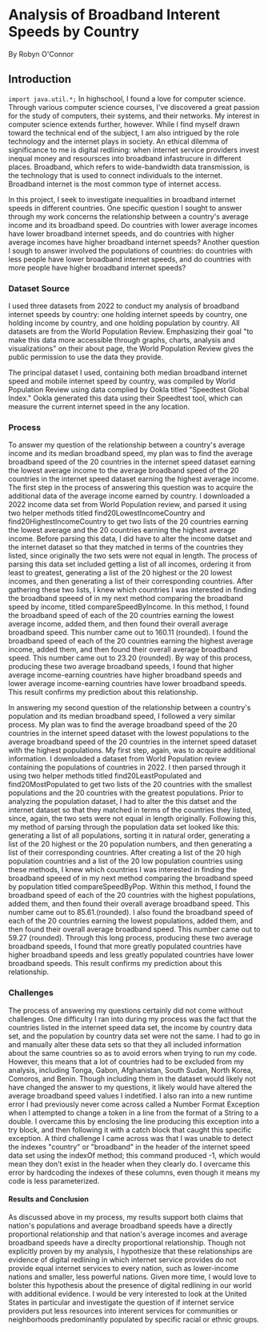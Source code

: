 # Analysis of Broadband Interent Speeds by Country  
By Robyn O'Connor 

## Introduction
`import java.util.*;`
In highschool, I found a love for computer science. Through various computer science courses, I've discovered a great passion for the study of computers, their systems, and their networks. My interest in computer science extends further, however. While I find myself drawn toward the technical end of the subject, I am also intrigued by the role technology and the internet plays in society. An ethical dilemma of significance to me is digital redlining: when internet service providers invest inequal money and resoursces into broadband infastrucure in different places. Broadband, which refers to wide-bandwidth data transmission, is the technology that is used to connect individuals to the internet. Broadband internet is the most common type of internet access.

In this project, I seek to investigate inequalities in broadband internet speeds in different countries. One specific question I sought to answer through my work concerns the relationship between a country's average income and its broadband speed. Do countries with lower average incomes have lower broadband internet speeds, and do countries with higher average incomes have higher broadband internet speeds? Another question I sough to answer involved the populations of countries: do countries with less people have lower broadband internet speeds, and do countries with more people have higher broadband internet speeds?

### Dataset Source 
I used three datasets from 2022 to conduct my analysis of broadband internet speeds by country: one holding internet speeds by country, one holding income by country, and one holding population by country. All datasets are from the World Population Review. Emphasizing their goal "to make this data more accessible through graphs, charts, analysis and visualizations" on their about page, the World Population Review gives the public permission to use the data they provide. 

The principal dataset I used, containing both median broadband internet speed and mobile internet speed by country, was compiled by World Population Review using data complied by Ookla titled "Speedtest Global Index." Ookla generated this data using their Speedtest tool, which can measure the current internet speed in the any location.

### Process
To answer my question of the relationship between a country's average income and its median broadband speed, my plan was to find the average broadband speed of the 20 countries in the internet speed dataset earning the lowest average income to the average broadband speed of the 20 countries in the internet speed dataset earning the highest average income. The first step in the process of answering this question was to acquire the additional data of the average income earned by country. I downloaded a 2022 income data set from World Population review, and parsed it using two helper methods titled find20LowestIncomeCountry and find20HighestIncomeCountry to get two lists of the 20 countries earning the lowest average and the 20 countries earning the highest average income. Before parsing this data, I did have to alter the income datset and the internet dataset so that they matched in terms of the countries they listed, since originally the two sets were not equal in length. The process of parsing this data set included getting a list of all incomes, ordering it from least to greatest, generating a list of the 20 highest or the 20 lowest incomes, and then generating a list of their corresponding countries. After gathering these two lists, I knew which countries I was interested in finding the broadband speeed of in my next method comparing the broadband speed by income, titled compareSpeedByIncome. In this method, I found the broadband speed of each of the 20 countries earning the lowest average income, added them, and then found their overall average broadband speed. This number came out to 160.11 (rounded). I found the broadband speed of each of the 20 countries earning the highest average income, added them, and then found their overall average broadband speed. This number came out to 23.20 (rounded). By way of this process, producing these two average broadband speeds, I found that higher average income-earning countries have higher broadband speeds and lower average income-earning countries have lower broadband speeds. This result confirms my prediction about this relationship. 

In answering my second question of the relationship between a country's population and its median broadband speed, I followed a very similar process. My plan was to find the average broadband speed of the 20 countries in the internet speed dataset with the lowest populations to the average broadband speed of the 20 countries in the internet speed dataset with the highest populations. My first step, again, was to acquire additional information. I downloaded a dataset from World Population review containing the populations of countries in 2022. I then parsed through it using two helper methods titled find20LeastPopulated and find20MostPopulated to get two lists of the 20 countries with the smallest populations and the 20 countries with the greatest populations. Prior to analyzing the population dataset, I had to alter the this datset and the internet dataset so that they matched in terms of the countries they listed, since, again, the two sets were not equal in length originally. Following this, my method of parsing through the population data set looked like this: generating a list of all populations, sorting it in natural order, generating a list of the 20 highest or the 20 population numbers, and then generating a list of their corresponding countries. After creating a list of the 20 high population countries and a list of the 20 low population countries using these methods, I knew which countries I was interested in finding the broadband speeed of in my next method comparing the broadband speed by population titled compareSpeedByPop. Within this method, I found the broadband speed of each of the 20 countries with the highest populations, added them, and then found their overall average broadband speed. This number came out to 85.61.(rounded). I also found the broadband speed of each of the 20 countries earning the lowest populations, added them, and then found their overall average broadband speed. This number came out to 59.27 (rounded). Through this long process, producing these two average broadband speeds, I found that more greatly populated countries have higher broadband speeds and less greatly populated countries have lower broadband speeds. This result confirms my prediction about this relationship.

### Challenges
The process of answering my questions certainly did not come without challenges. One difficulty I ran into during my process was the fact that the countries listed in the internet speed data set, the income by country data set, and the population by country data set were not the same. I had to go in and manually alter these data sets so that they all included information about the same countries so as to avoid errors when trying to run my code. However, this means that a lot of countries had to be excluded from my analysis, including Tonga, Gabon, Afghanistan, South Sudan, North Korea, Comoros, and Benin. Though including them in the dataset would likely not have changed the answer to my questions, it likely would have altered the average broadband speed values I indetified. I also ran into a new runtime error I had previously never come across called a Number Format Exception when I attempted to change a token in a line from the format of a String to a double. I overcame this by enclosing the line producing this exception into a try block, and then following it with a catch block that caught this specific exception. A third challenge I came across was that I was unable to detect the indexes "country" or "broadband" in the header of the internet speed data set using the indexOf method; this command produced -1, which would mean they don't exist in the header when they clearly do. I overcame this error by hardcoding the indexes of these columns, even though it means my code is less parameterized. 

#### Results and Conclusion
As discussed above in my process, my results support both claims that nation's populations and average broadband speeds have a directly proportional relationship and that nation's average incomes and average broadband speeds have a direclty proportional relationship. Though not explicitly proven by my analysis, I hypothesize that these relationships are evidence of digital redlining in which internet service provides do not provide equal internet services to every nation, such as lower-income nations and smaller, less powerful nations. Given more time, I would love to bolster this hypothesis about the presence of digital redlining in our world with additional evidence. I would be very interested to look at the United States in particular and investigate the question of if internet service providers put less resources into interent services for communities or neighborhoods predominantly populated by specific racial or ethnic groups. 
